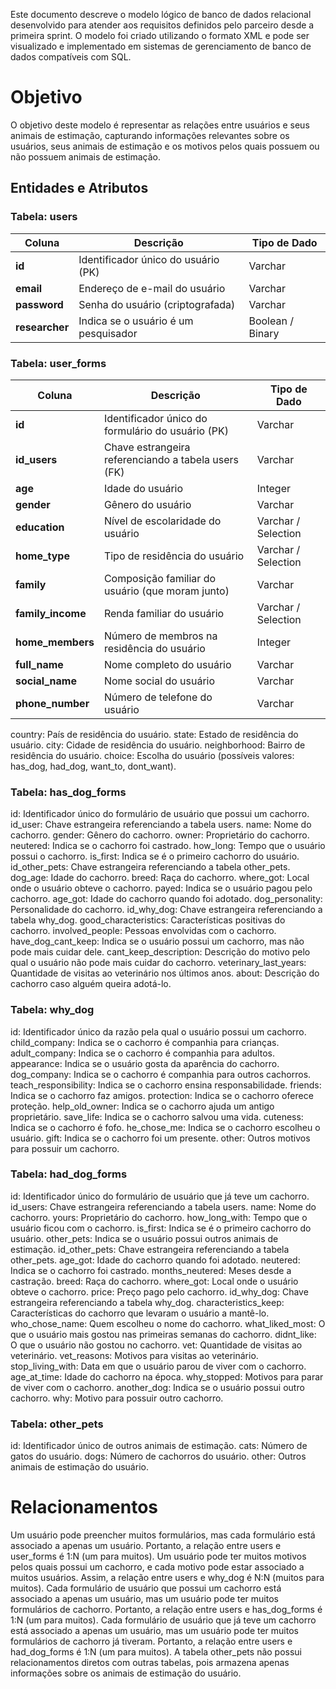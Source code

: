 Este documento descreve o modelo lógico de banco de dados relacional desenvolvido para atender aos requisitos definidos pelo parceiro desde a primeira sprint. O modelo foi criado utilizando o formato XML e pode ser visualizado e implementado em sistemas de gerenciamento de banco de dados compatíveis com SQL.

# Objetivo
O objetivo deste modelo é representar as relações entre usuários e seus animais de estimação, capturando informações relevantes sobre os usuários, seus animais de estimação e os motivos pelos quais possuem ou não possuem animais de estimação.

## Entidades e Atributos
### Tabela: users
Coluna   | Descrição | Tipo de Dado 
--------- | --------- | --------
**id** |  Identificador único do usuário (PK) | Varchar
**email** | Endereço de e-mail do usuário | Varchar
**password** | Senha do usuário (criptografada) | Varchar 
**researcher** | Indica se o usuário é um pesquisador | Boolean / Binary

### Tabela: user_forms
Coluna   | Descrição | Tipo de Dado 
--------- | --------- | --------
**id** | Identificador único do formulário do usuário (PK) | Varchar
**id_users** | Chave estrangeira referenciando a tabela users (FK) | Varchar
**age** | Idade do usuário | Integer
**gender** | Gênero do usuário | Varchar
**education** | Nível de escolaridade do usuário | Varchar / Selection
**home_type** | Tipo de residência do usuário | Varchar / Selection
**family** | Composição familiar do usuário (que moram junto) | Varchar
**family_income**  | Renda familiar do usuário | Varchar / Selection
**home_members** | Número de membros na residência do usuário | Integer
**full_name** | Nome completo do usuário | Varchar
**social_name** | Nome social do usuário | Varchar
**phone_number** | Número de telefone do usuário | Varchar
country: País de residência do usuário.
state: Estado de residência do usuário.
city: Cidade de residência do usuário.
neighborhood: Bairro de residência do usuário.
choice: Escolha do usuário (possíveis valores: has_dog, had_dog, want_to, dont_want).

### Tabela: has_dog_forms
id: Identificador único do formulário de usuário que possui um cachorro.
id_user: Chave estrangeira referenciando a tabela users.
name: Nome do cachorro.
gender: Gênero do cachorro.
owner: Proprietário do cachorro.
neutered: Indica se o cachorro foi castrado.
how_long: Tempo que o usuário possui o cachorro.
is_first: Indica se é o primeiro cachorro do usuário.
id_other_pets: Chave estrangeira referenciando a tabela other_pets.
dog_age: Idade do cachorro.
breed: Raça do cachorro.
where_got: Local onde o usuário obteve o cachorro.
payed: Indica se o usuário pagou pelo cachorro.
age_got: Idade do cachorro quando foi adotado.
dog_personality: Personalidade do cachorro.
id_why_dog: Chave estrangeira referenciando a tabela why_dog.
good_characteristics: Características positivas do cachorro.
involved_people: Pessoas envolvidas com o cachorro.
have_dog_cant_keep: Indica se o usuário possui um cachorro, mas não pode mais cuidar dele.
cant_keep_description: Descrição do motivo pelo qual o usuário não pode mais cuidar do cachorro.
veterinary_last_years: Quantidade de visitas ao veterinário nos últimos anos.
about: Descrição do cachorro caso alguém queira adotá-lo.

### Tabela: why_dog
id: Identificador único da razão pela qual o usuário possui um cachorro.
child_company: Indica se o cachorro é companhia para crianças.
adult_company: Indica se o cachorro é companhia para adultos.
appearance: Indica se o usuário gosta da aparência do cachorro.
dog_company: Indica se o cachorro é companhia para outros cachorros.
teach_responsibility: Indica se o cachorro ensina responsabilidade.
friends: Indica se o cachorro faz amigos.
protection: Indica se o cachorro oferece proteção.
help_old_owner: Indica se o cachorro ajuda um antigo proprietário.
save_life: Indica se o cachorro salvou uma vida.
cuteness: Indica se o cachorro é fofo.
he_chose_me: Indica se o cachorro escolheu o usuário.
gift: Indica se o cachorro foi um presente.
other: Outros motivos para possuir um cachorro.

### Tabela: had_dog_forms
id: Identificador único do formulário de usuário que já teve um cachorro.
id_users: Chave estrangeira referenciando a tabela users.
name: Nome do cachorro.
yours: Proprietário do cachorro.
how_long_with: Tempo que o usuário ficou com o cachorro.
is_first: Indica se é o primeiro cachorro do usuário.
other_pets: Indica se o usuário possui outros animais de estimação.
id_other_pets: Chave estrangeira referenciando a tabela other_pets.
age_got: Idade do cachorro quando foi adotado.
neutered: Indica se o cachorro foi castrado.
months_neutered: Meses desde a castração.
breed: Raça do cachorro.
where_got: Local onde o usuário obteve o cachorro.
price: Preço pago pelo cachorro.
id_why_dog: Chave estrangeira referenciando a tabela why_dog.
characteristics_keep: Características do cachorro que levaram o usuário a mantê-lo.
who_chose_name: Quem escolheu o nome do cachorro.
what_liked_most: O que o usuário mais gostou nas primeiras semanas do cachorro.
didnt_like: O que o usuário não gostou no cachorro.
vet: Quantidade de visitas ao veterinário.
vet_reasons: Motivos para visitas ao veterinário.
stop_living_with: Data em que o usuário parou de viver com o cachorro.
age_at_time: Idade do cachorro na época.
why_stopped: Motivos para parar de viver com o cachorro.
another_dog: Indica se o usuário possui outro cachorro.
why: Motivo para possuir outro cachorro.

### Tabela: other_pets
id: Identificador único de outros animais de estimação.
cats: Número de gatos do usuário.
dogs: Número de cachorros do usuário.
other: Outros animais de estimação do usuário.

# Relacionamentos
Um usuário pode preencher muitos formulários, mas cada formulário está associado a apenas um usuário. Portanto, a relação entre users e user_forms é 1:N (um para muitos).
Um usuário pode ter muitos motivos pelos quais possui um cachorro, e cada motivo pode estar associado a muitos usuários. Assim, a relação entre users e why_dog é N:N (muitos para muitos).
Cada formulário de usuário que possui um cachorro está associado a apenas um usuário, mas um usuário pode ter muitos formulários de cachorro. Portanto, a relação entre users e has_dog_forms é 1:N (um para muitos).
Cada formulário de usuário que já teve um cachorro está associado a apenas um usuário, mas um usuário pode ter muitos formulários de cachorro já tiveram. Portanto, a relação entre users e had_dog_forms é 1:N (um para muitos).
A tabela other_pets não possui relacionamentos diretos com outras tabelas, pois armazena apenas informações sobre os animais de estimação do usuário.
